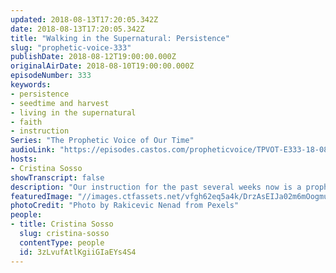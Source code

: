 ```yaml
---
updated: 2018-08-13T17:20:05.342Z
date: 2018-08-13T17:20:05.342Z
title: "Walking in the Supernatural: Persistence"
slug: "prophetic-voice-333"
publishDate: 2018-08-12T19:00:00.000Z
originalAirDate: 2018-08-10T19:00:00.000Z
episodeNumber: 333
keywords:
- persistence
- seedtime and harvest
- living in the supernatural
- faith
- instruction
Series: "The Prophetic Voice of Our Time"
audioLink: "https://episodes.castos.com/propheticvoice/TPVOT-E333-18-08-11-12-Walking-in-the-Supernatural-Persistence.mp3"
hosts:
- Cristina Sosso
showTranscript: false
description: "Our instruction for the past several weeks now is a prophetic instruction from the Holy Spirit because of the season that we’re in: if you are serving, serve like you’ve never served before. If you are part of those who are generous, sow like you’ve never sown before. When you pray, pray continuously and do not stop praising God. Praise like you’ve never praised before. You need to be really active; God is on the move all over the world.  First of all, we have to be persistent with God. Sometimes when we seek God, He does not answer right away the way we understand it but keep in mind that He’s faithful, merciful, and He loves you, and He’s never late. He’s always on time. He is always active behind the scenes. He is working. He’s not going to talk to you sometimes; He’s waiting for you to seek Him out and to be persistent about it.\n\n- Luke 18:35-43\n- Mark 10:46"
featuredImage: "//images.ctfassets.net/vfgh62eq5a4k/DrzAsEIJa02m6mOogmuOK/7f8240b17e5a35277ba5d2b635f54d3d/2018-bright-celebrate-769525.jpg"
photoCredit: "Photo by Rakicevic Nenad from Pexels"
people:
- title: Cristina Sosso
  slug: cristina-sosso
  contentType: people
  id: 3zLvufAtlKgiiGIaEYs4S4
---
```

